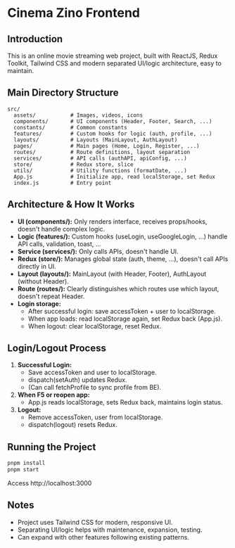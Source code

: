 # Cinema Zino Frontend

## Introduction

This is an online movie streaming web project, built with ReactJS, Redux Toolkit, Tailwind CSS and modern separated UI/logic architecture, easy to maintain.

## Main Directory Structure

```
src/
  assets/           # Images, videos, icons
  components/       # UI components (Header, Footer, Search, ...)
  constants/        # Common constants
  features/         # Custom hooks for logic (auth, profile, ...)
  layouts/          # Layouts (MainLayout, AuthLayout)
  pages/            # Main pages (Home, Login, Register, ...)
  routes/           # Route definitions, layout separation
  services/         # API calls (authAPI, apiConfig, ...)
  store/            # Redux store, slice
  utils/            # Utility functions (formatDate, ...)
  App.js            # Initialize app, read localStorage, set Redux
  index.js          # Entry point
```

## Architecture & How It Works

- **UI (components/):** Only renders interface, receives props/hooks, doesn't handle complex logic.
- **Logic (features/):** Custom hooks (useLogin, useGoogleLogin, ...) handle API calls, validation, toast, ...
- **Service (services/):** Only calls APIs, doesn't handle UI.
- **Redux (store/):** Manages global state (auth, theme, ...), doesn't call APIs directly in UI.
- **Layout (layouts/):** MainLayout (with Header, Footer), AuthLayout (without Header).
- **Route (routes/):** Clearly distinguishes which routes use which layout, doesn't repeat Header.
- **Login storage:**
  - After successful login: save accessToken + user to localStorage.
  - When app loads: read localStorage again, set Redux back (App.js).
  - When logout: clear localStorage, reset Redux.

## Login/Logout Process

1. **Successful Login:**
   - Save accessToken and user to localStorage.
   - dispatch(setAuth) updates Redux.
   - (Can call fetchProfile to sync profile from BE).
2. **When F5 or reopen app:**
   - App.js reads localStorage, sets Redux back, maintains login status.
3. **Logout:**
   - Remove accessToken, user from localStorage.
   - dispatch(logout) resets Redux.

## Running the Project

```bash
pnpm install
pnpm start
```

Access http://localhost:3000

## Notes

- Project uses Tailwind CSS for modern, responsive UI.
- Separating UI/logic helps with maintenance, expansion, testing.
- Can expand with other features following existing patterns.

